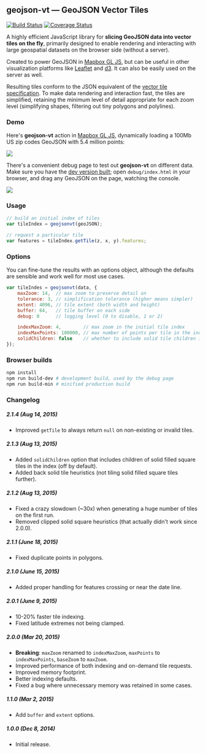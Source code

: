 ## geojson-vt &mdash; GeoJSON Vector Tiles

[![Build Status](https://travis-ci.org/mapbox/geojson-vt.svg)](https://travis-ci.org/mapbox/geojson-vt)
[![Coverage Status](https://coveralls.io/repos/mapbox/geojson-vt/badge.svg)](https://coveralls.io/r/mapbox/geojson-vt)

A highly efficient JavaScript library for **slicing GeoJSON data into vector tiles on the fly**,
primarily designed to enable rendering and interacting with large geospatial datasets
on the browser side (without a server).

Created to power GeoJSON in [Mapbox GL JS](https://github.com/mapbox/mapbox-gl-js),
but can be useful in other visualization platforms
like [Leaflet](https://github.com/Leaflet/Leaflet) and [d3](https://github.com/mbostock/d3).
It can also be easily used on the server as well.

Resulting tiles conform to the JSON equivalent
of the [vector tile specification](https://github.com/mapbox/vector-tile-spec/).
To make data rendering and interaction fast, the tiles are simplified,
retaining the minimum level of detail appropriate for each zoom level
(simplifying shapes, filtering out tiny polygons and polylines).

### Demo

Here's **geojson-vt** action in [Mapbox GL JS](https://github.com/mapbox/mapbox-gl-js),
dynamically loading a 100Mb US zip codes GeoJSON with 5.4 million points:

![](https://cloud.githubusercontent.com/assets/25395/5360312/86028d8e-7f91-11e4-811f-87f24acb09ca.gif)

There's a convenient debug page to test out **geojson-vt** on different data.
Make sure you have the [dev version built](#browser-builds);
open `debug/index.html` in your browser,
and drag any GeoJSON on the page, watching the console.

![](https://cloud.githubusercontent.com/assets/25395/5363235/41955c6e-7fa8-11e4-9575-a66ef54cb6d9.gif)

### Usage

```js
// build an initial index of tiles
var tileIndex = geojsonvt(geoJSON);

// request a particular tile
var features = tileIndex.getTile(z, x, y).features;
```

### Options

You can fine-tune the results with an options object,
although the defaults are sensible and work well for most use cases.

```js
var tileIndes = geojsonvt(data, {
	maxZoom: 14,  // max zoom to preserve detail on
	tolerance: 3, // simplification tolerance (higher means simpler)
	extent: 4096, // tile extent (both width and height)
	buffer: 64,	  // tile buffer on each side
	debug: 0      // logging level (0 to disable, 1 or 2)

	indexMaxZoom: 4,        // max zoom in the initial tile index
	indexMaxPoints: 100000, // max number of points per tile in the index
	solidChildren: false    // whether to include solid tile children in the index
});
```

### Browser builds

```bash
npm install
npm run build-dev # development build, used by the debug page
npm run build-min # minified production build
```

### Changelog

##### 2.1.4 (Aug 14, 2015)

- Improved `getTile` to always return `null` on non-existing or invalid tiles.

##### 2.1.3 (Aug 13, 2015)

- Added `solidChildren` option that includes children of solid filled square tiles in the index (off by default).
- Added back solid tile heuristics (not tiling solid filled square tiles further).

##### 2.1.2 (Aug 13, 2015)

- Fixed a crazy slowdown (~30x) when generating a huge number of tiles on the first run.
- Removed clipped solid square heuristics (that actually didn't work since 2.0.0).

##### 2.1.1 (June 18, 2015)

- Fixed duplicate points in polygons.

##### 2.1.0 (June 15, 2015)

- Added proper handling for features crossing or near the date line.

##### 2.0.1 (June 9, 2015)

- 10-20% faster tile indexing.
- Fixed latitude extremes not being clamped.

##### 2.0.0 (Mar 20, 2015)

- **Breaking**: `maxZoom` renamed to `indexMaxZoom`, `maxPoints` to `indexMaxPoints`, `baseZoom` to `maxZoom`.
- Improved performance of both indexing and on-demand tile requests.
- Improved memory footprint.
- Better indexing defaults.
- Fixed a bug where unnecessary memory was retained in some cases.

##### 1.1.0 (Mar 2, 2015)

- Add `buffer` and `extent` options.

##### 1.0.0 (Dec 8, 2014)

- Initial release.
